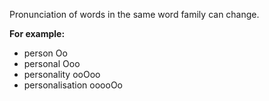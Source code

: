 Pronunciation of words in the same word family can change.

**For example:**  
- person Oo
- personal Ooo
- personality ooOoo
- personalisation ooooOo